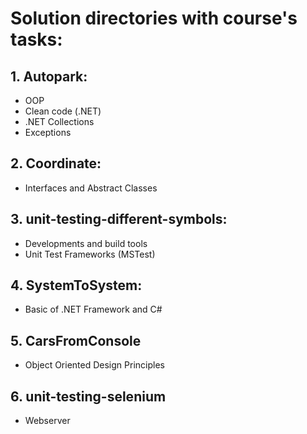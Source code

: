 # Solution directories with course's tasks:
## 1. Autopark:
- OOP
- Clean code (.NET)
- .NET Collections
- Exceptions
## 2. Coordinate:
- Interfaces and Abstract Classes
## 3. unit-testing-different-symbols:
- Developments and build tools
- Unit Test Frameworks (MSTest)
## 4. SystemToSystem:
- Basic of .NET Framework and C#
## 5. CarsFromConsole
- Object Oriented Design Principles
## 6. unit-testing-selenium
- Webserver